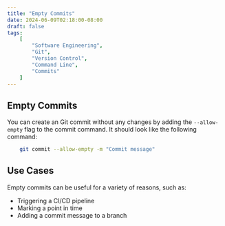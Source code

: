 ```yaml
---
title: "Empty Commits"
date: 2024-06-09T02:18:00-08:00
draft: false
tags:
    [
        "Software Engineering",
        "Git",
        "Version Control",
        "Command Line",
        "Commits"
    ]
---
```


## Empty Commits

You can create an Git commit without any changes by adding the `--allow-empty` flag to the commit command. It should look like the following command:
    
```bash
    git commit --allow-empty -m "Commit message"
```

## Use Cases

Empty commits can be useful for a variety of reasons, such as:
-  Triggering a CI/CD pipeline
-  Marking a point in time
-  Adding a commit message to a branch